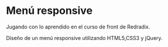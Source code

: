 Menú responsive
===============
Jugando con lo aprendido en el curso de front de Redradix.

Diseño de un menú responsive utilizando HTML5,CSS3 y jQuery. 
